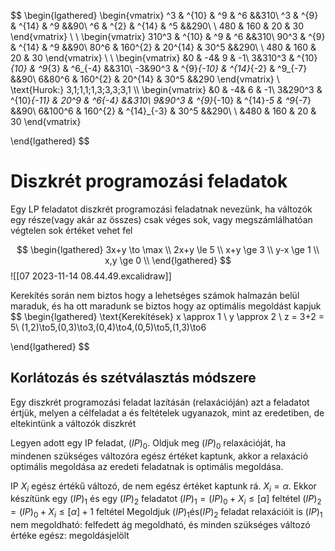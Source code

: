 $$
\begin{lgathered}
\begin{vmatrix}
^3 & ^{10} & ^9 & ^6 &&310\\
^3 & ^{9} & ^{14} & ^9 &&90\\
^6 & ^{2} & ^{14} & ^5 &&290\\ \\
480 & 160 & 20 & 30
\end{vmatrix}
\\ \\
\begin{vmatrix}
310^3 & ^{10} & ^9 & ^6 &&310\\
90^3 & ^{9} & ^{14} & ^9 &&90\\
80^6 & 160^{2} & 20^{14} & 30^5 &&290\\ \\
480 & 160 & 20 & 30
\end{vmatrix}
\\ \\
\begin{vmatrix}
&0 & -4& 9 & -1\\
3&310^3 & ^{10}_{10} & ^9_{3} & ^6_{-4} &&310\\
-3&90^3 & ^{9}_{-10} & ^{14}_{-2} & ^9_{-7} &&90\\
6&80^6 & 160^{2} & 20^{14} & 30^5 &&290
\end{vmatrix} \\
\text{Hurok:} 3,1;1,1;1,3;3,3;3,1 \\\\
\begin{vmatrix}
&0 & -4& 6 & -1\\
	3&290^3 & ^{10}_{-11} & 20^9 & ^6{-4} &&310\\
9&90^3 & ^{9}_{-10} & ^{14}_-5 & ^9_{-7} &&90\\
6&100^6 & 160^{2} & ^{14}_{-3} & 30^5 &&290\\ \\
&480 & 160 & 20 & 30
\end{vmatrix}

\end{lgathered}
$$

# Diszkrét programozási feladatok
Egy LP feladatot diszkrét programozási feladatnak nevezünk, ha változók egy része(vagy akár az összes) csak véges sok, vagy megszámlálhatóan végtelen sok értéket vehet fel

$$
\begin{lgathered}
3x+y \to \max \\
2x+y \le 5 \\
x+y \ge 3 \\
y-x \ge 1 \\
x,y \ge 0 \\
\end{lgathered}
$$
![[07 2023-11-14 08.44.49.excalidraw]]

Kerekítés során nem biztos hogy a lehetséges számok halmazán belül maraduk, és ha ott maradunk se biztos hogy az optimális megoldást kapjuk
$$
\begin{lgathered}
\text{Kerekítések}
x \approx 1 \\
y \approx 2 \\
z = 3+2 = 5\\
(1,2)\to5,(0,3)\to3,(0,4)\to4,(0,5)\to5,(1,3)\to6

\end{lgathered}
$$

## Korlátozás és szétválasztás módszere
Egy diszkrét programozási feladat lazításán (relaxációján) azt a feladatot értjük, melyen a célfeladat a és feltételek ugyanazok, mint az eredetiben, de eltekintünk a változók diszkrét 

Legyen adott egy IP feladat, $(IP)_0$. Oldjuk meg $(IP)_0$ relaxációját, ha mindenen szükséges változóra egész értéket kaptunk, akkor a relaxáció optimális megoldása az eredeti feladatnak is optimális megoldása.

IP $X_i$ egész értékű változó, de nem egész értéket kaptunk rá.
$X_i = \alpha$. 
Ekkor készítünk egy $(IP)_1$ és egy $(IP)_2$ feladatot
$(IP)_1 = (IP)_0 + X_i \le [\alpha]$ feltétel $(IP)_2 = (IP)_0 + X_i \le [\alpha]+1$ feltétel
Megoldjuk $(IP)_1 \text{és} (IP)_2$ feladat relaxációit is
$(IP)_1$ nem megoldható: felfedett ág megoldható, és minden szükséges változó értéke egész: megoldásjelölt